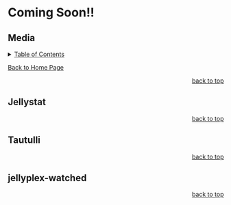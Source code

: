 # Coming Soon!!

<a id="readme_top"></a>
## Media

<details>
<summary><u>Table of Contents</u></summary>

+ <a href="#Jellystat">Jellystat</a>
+ <a href="#Tautulli">Tautulli</a>
+ <a href="#jellyplex_watched">jellyplex-watched</a>
	
</details> 

<a href="https://github.com/HomeStudiosDIY/HomeStudiosDIY/blob/main/README.md">Back to Home Page</a>



<p align="right"><a href="#readme_top">back to top</a></p>

<a id="Downloaders"></a>
## Jellystat


<p align="right"><a href="#readme_top">back to top</a></p>

<a id="Downloaders"></a>
## Tautulli


<p align="right"><a href="#readme_top">back to top</a></p>

<a id="Downloaders"></a>
## jellyplex-watched




<p align="right"><a href="#readme_top">back to top</a></p>